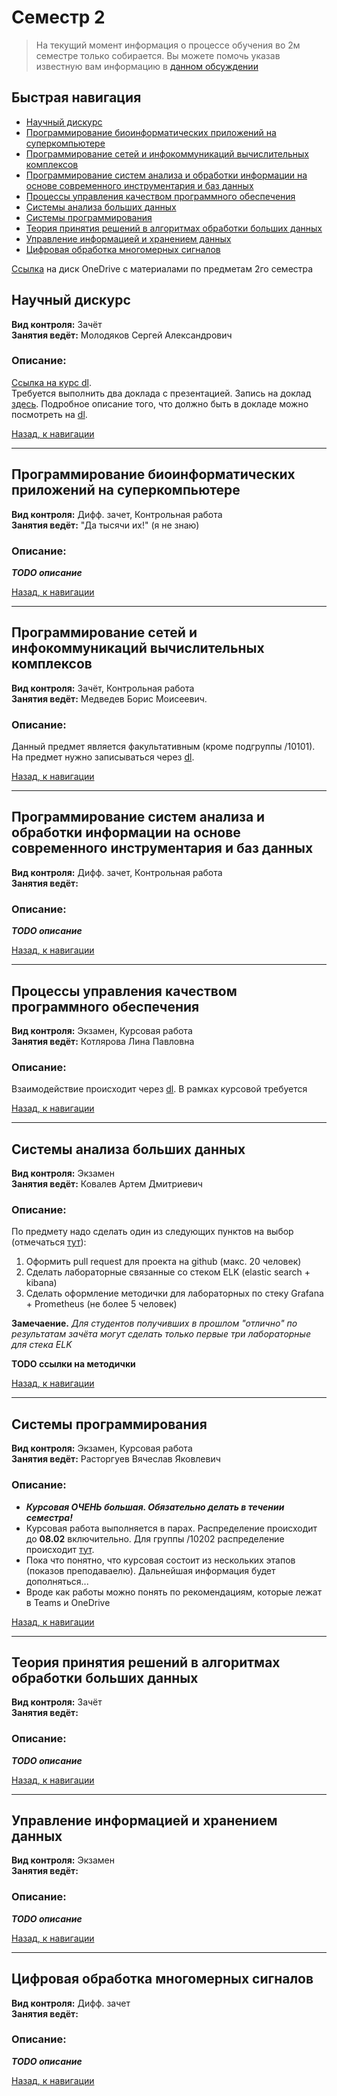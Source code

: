 # Семестр 2

> На текущий момент информация о процессе обучения во 2м семестре только собирается. Вы можете помочь указав известную вам информацию в [данном обсуждении](https://github.com/Tka4uk-Andrei/semesters_description/issues/1)

## Быстрая навигация

- [Научный дискурс][1]
- [Программирование биоинформатических приложений на суперкомпьютере][2]
- [Программирование сетей и инфокоммуникаций вычислительных комплексов][3]
- [Программирование систем анализа и обработки информации на основе современного инструментария и баз данных][4]
- [Процессы управления качеством программного обеспечения][5]
- [Системы анализа больших данных][6]
- [Системы программирования][7]
- [Теория принятия решений в алгоритмах обработки больших данных][8]
- [Управление информацией и хранением данных][9]
- [Цифровая обработка многомерных сигналов][10]

[1]: #научный-дискурс
[2]: #программирование-биоинформатических-приложений-на-суперкомпьютере
[3]: #программирование-сетей-и-инфокоммуникаций-вычислительных-комплексов
[4]: #программирование-систем-анализа-и-обработки-информации-на-основе-современного-инструментария-и-баз-данных
[5]: #процессы-управления-качеством-программного-обеспечения
[6]: #системы-анализа-больших-данных
[7]: #системы-программирования
[8]: #теория-принятия-решений-в-алгоритмах-обработки-больших-данных]
[9]: #управление-информацией-и-хранением-данных
[10]: #цифровая-обработка-многомерных-сигналов

[Ссылка](https://1drv.ms/u/s!AlIKVg2kjknYmdZUUOtpgYgYbUQh6Q?e=62YFa3) на диск OneDrive с материалами по предметам 2го семестра

## Научный дискурс

__Вид контроля:__ Зачёт  
__Занятия ведёт:__ Молодяков Сергей Александрович

### Описание:  
[Ссылка на курс dl](dl_дискурс).  
Требуется выполнить два доклада с презентацией. Запись на доклад [здесь](https://docs.google.com/spreadsheets/d/1N3oAku0JnyClVRJF9raLekdPmhJKv18RLNVn_HRQhVo/edit#gid=0). Подробное описание того, что должно быть в докладе можно посмотреть на [dl](dl_дискурс).

[dl_дискурс]: https://dl.spbstu.ru/course/view.php?id=1901

[Назад, к навигации](#Быстрая-навигация)

---

## Программирование биоинформатических приложений на суперкомпьютере

__Вид контроля:__ Дифф. зачет, Контрольная работа  
__Занятия ведёт:__ "Да тысячи их!" (я не знаю)

### Описание:
__*TODO описание*__

[Назад, к навигации](#Быстрая-навигация)

---

## Программирование сетей и инфокоммуникаций вычислительных комплексов

__Вид контроля:__ Зачёт, Контрольная работа  
__Занятия ведёт:__ Медведев Борис Моисеевич.  

### Описание:
Данный предмет является факультативным (кроме подгруппы /10101). На предмет нужно записываться через [dl](https://dl.spbstu.ru/course/view.php?id=3798).

[Назад, к навигации](#Быстрая-навигация)

---

## Программирование систем анализа и обработки информации на основе современного инструментария и баз данных

__Вид контроля:__ Дифф. зачет, Контрольная работа  
__Занятия ведёт:__

### Описание:
__*TODO описание*__

[Назад, к навигации](#Быстрая-навигация)

---

## Процессы управления качеством программного обеспечения

__Вид контроля:__ Экзамен, Курсовая работа  
__Занятия ведёт:__ Котлярова Лина Павловна  

### Описание:  
Взаимодействие происходит через [dl](https://dl.spbstu.ru/course/view.php?id=3830). В рамках курсовой требуется  

[Назад, к навигации](#Быстрая-навигация)

---

## Системы анализа больших данных

__Вид контроля:__ Экзамен  
__Занятия ведёт:__ Ковалев Артем Дмитриевич  

### Описание:  
По предмету надо сделать один из следующих пунктов на выбор (отмечаться [тут](https://docs.google.com/spreadsheets/d/1ILWusqSLa9uoo1NkFS6l90aYo3WGhR0TgdN5dTM5_-Y/edit?usp=sharing)):
1. Оформить pull request для проекта на github (макс. 20 человек)
2. Сделать лабораторные связанные со стеком ELK (elastic search + kibana)
3. Сделать оформление методички для лабораторных по стеку Grafana + Prometheus (не более 5 человек)

**Замечаение.** *Для студентов получивших в прошлом "отлично" по результатам зачёта могут сделать только первые три лабораторные для стека ELK*

__TODO ссылки на методички__

[Назад, к навигации](#Быстрая-навигация)

---

## Системы программирования

__Вид контроля:__ Экзамен, Курсовая работа  
__Занятия ведёт:__ Расторгуев Вячеслав Яковлевич

### Описание:
- ***Курсовая ОЧЕНЬ большая. Обязательно делать в течении семестра!***
- Курсовая работа выполняется в парах. Распределение происходит до **08.02** включительно. Для группы /10202 распределение происходит [тут](https://1drv.ms/x/s!AlIKVg2kjknYmeMTlFERywjbogWyDw?e=vEi04s).
- Пока что понятно, что курсовая состоит из нескольких этапов (показов преподаваелю). Дальнейшая информация будет дополняться...
- Вроде как работы можно понять по рекомендациям, которые лежат в Teams и OneDrive

[Назад, к навигации](#Быстрая-навигация)

---

## Теория принятия решений в алгоритмах обработки больших данных

__Вид контроля:__ Зачёт  
__Занятия ведёт:__

### Описание:
__*TODO описание*__

[Назад, к навигации](#Быстрая-навигация)

---

## Управление информацией и хранением данных

__Вид контроля:__ Экзамен  
__Занятия ведёт:__

### Описание:
__*TODO описание*__

[Назад, к навигации](#Быстрая-навигация)

---

## Цифровая обработка многомерных сигналов

__Вид контроля:__ Дифф. зачет  
__Занятия ведёт:__

### Описание:
__*TODO описание*__

[Назад, к навигации](#Быстрая-навигация)
